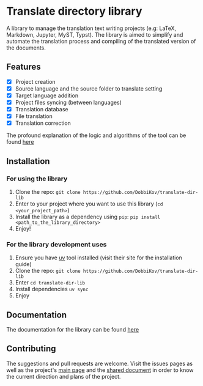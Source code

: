 # Translate directory library
A library to manage the translation text writing projects (e.g: LaTeX,
Markdown, Jupyter, MyST, Typst). The library is aimed to simplify and automate
the translation process and compiling of the translated version of the documents.

## Features
- [x] Project creation
- [x] Source language and the source folder to translate setting
- [x] Target language addition
- [x] Project files syncing (between languages)
- [x] Translation database
- [x] File translation
- [x] Translation correction

The profound explanation of the logic and algorithms of the tool can be found [here](./docs/tool-profound-explanation.md)

## Installation
### For using the library
1. Clone the repo: `git clone https://github.com/DobbiKov/translate-dir-lib`
2. Enter to your project where you want to use this library (`cd <your_project_path>`)
3. Install the library as a dependency using `pip`: `pip install <path_to_the_library_directory>`
4. Enjoy!

### For the library development uses
1. Ensure you have [uv](https://docs.astral.sh/uv/#__tabbed_1_1) tool installed
   (visit their site for the installation guide)
2. Clone the repo: `git clone https://github.com/DobbiKov/translate-dir-lib`
3. Enter `cd translate-dir-lib`
4. Install dependencies `uv sync`
5. Enjoy

## Documentation

The documentation for the library can be found [here](./docs/main.md)


## Contributing 
The suggestions and pull requests are welcome. Visit the issues pages as well
as the project's [main page](https://github.com/DobbiKov/sci-trans-git) and the
[shared document](https://codimd.math.cnrs.fr/sUW9PQ1tTLWcR98UjLHLpw) in order
to know the current direction and plans of the project.
